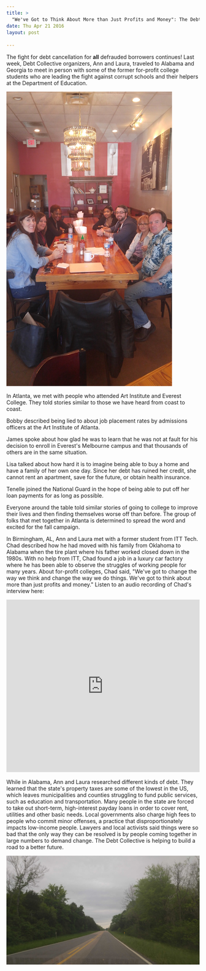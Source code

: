 ```yaml
---
title: >
  "We've Got to Think About More than Just Profits and Money": The Debt Collective in Georgia and Alabama
date: Thu Apr 21 2016
layout: post

---
```


The fight for debt cancellation for **all** defrauded borrowers continues! Last week, Debt Collective organizers, Ann and Laura, traveled to Alabama and Georgia to meet in person with some of the former for-profit college students who are leading the fight against corrupt schools and their helpers at the Department of Education.

![alt](/assets/images/2016/04/groupmeet-1.jpg)

In Atlanta, we met with people who attended Art Institute and Everest College. They told stories similar to those we have heard from coast to coast.  

Bobby described being lied to about job placement rates by admissions officers at the Art Institute of Atlanta.

James spoke about how glad he was to learn that he was not at fault for his decision to enroll in Everest's Melbourne campus and that thousands of others are in the same situation. 

Lisa talked about how hard it is to imagine being able to buy a home and have a family of her own one day. Since her debt has ruined her credit, she cannot rent an apartment, save for the future, or obtain health insurance. 

Tenelle joined the National Guard in the hope of being able to put off her loan payments for as long as possible. 

Everyone around the table told similar stories of going to college to improve their lives and then finding themselves worse off than before. The group of folks that met together in Atlanta is determined to spread the word and excited for the fall campaign. 

In Birmingham, AL, Ann and Laura met with a former student from ITT Tech. Chad described how he had moved with his family from Oklahoma to Alabama when the tire plant where his father worked closed down in the 1980s. With no help from ITT, Chad found a job in a luxury car factory where he has been able to observe the struggles of working people for many years. About for-profit colleges, Chad said, "We've got to change the way we think and change the way we do things. We've got to think about more than just profits and money." Listen to an audio recording of Chad's interview here:

<iframe width="100%" height="450" scrolling="no" frameborder="no" src="https://w.soundcloud.com/player/?url=https%3A//api.soundcloud.com/tracks/260196367&amp;auto_play=false&amp;hide_related=false&amp;show_comments=true&amp;show_user=true&amp;show_reposts=false&amp;visual=true"></iframe>

While in Alabama, Ann and Laura researched different kinds of debt. They learned that the state's property taxes are some of the lowest in the US, which leaves municipalities and counties struggling to fund public services, such as education and transportation. Many people in the state are forced to take out short-term, high-interest payday loans in order to cover rent, utilities and other basic needs. Local governments also charge high fees to people who commit minor offenses, a practice that disproportionately impacts low-income people. Lawyers and local activists said things were so bad that the only way they can be resolved is by people coming together in large numbers to demand change. The Debt Collective is helping to build a road to a better future. 

![alt](/assets/images/2016/04/road1.jpg)
